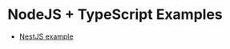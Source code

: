 # NodeJS + TypeScript Examples

- [NestJS example](https://github.com/alexkazantsev/nestjs-example)
